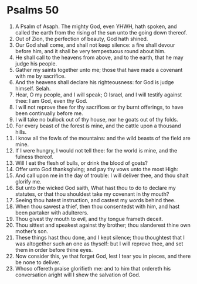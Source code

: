 ﻿# Psalms 50
1. A Psalm of Asaph. The mighty God, even YHWH, hath spoken, and called the earth from the rising of the sun unto the going down thereof. 
2. Out of Zion, the perfection of beauty, God hath shined. 
3. Our God shall come, and shall not keep silence: a fire shall devour before him, and it shall be very tempestuous round about him. 
4. He shall call to the heavens from above, and to the earth, that he may judge his people. 
5. Gather my saints together unto me; those that have made a covenant with me by sacrifice. 
6. And the heavens shall declare his righteousness: for God is judge himself. Selah. 
7. Hear, O my people, and I will speak; O Israel, and I will testify against thee: I am God, even thy God. 
8. I will not reprove thee for thy sacrifices or thy burnt offerings, to have been continually before me. 
9. I will take no bullock out of thy house, nor he goats out of thy folds. 
10. For every beast of the forest is mine, and the cattle upon a thousand hills. 
11. I know all the fowls of the mountains: and the wild beasts of the field are mine. 
12. If I were hungry, I would not tell thee: for the world is mine, and the fulness thereof. 
13. Will I eat the flesh of bulls, or drink the blood of goats? 
14. Offer unto God thanksgiving; and pay thy vows unto the most High: 
15. And call upon me in the day of trouble: I will deliver thee, and thou shalt glorify me. 
16. But unto the wicked God saith, What hast thou to do to declare my statutes, or that thou shouldest take my covenant in thy mouth? 
17. Seeing thou hatest instruction, and castest my words behind thee. 
18. When thou sawest a thief, then thou consentedst with him, and hast been partaker with adulterers. 
19. Thou givest thy mouth to evil, and thy tongue frameth deceit. 
20. Thou sittest and speakest against thy brother; thou slanderest thine own mother’s son. 
21. These things hast thou done, and I kept silence; thou thoughtest that I was altogether such an one as thyself: but I will reprove thee, and set them in order before thine eyes. 
22. Now consider this, ye that forget God, lest I tear you in pieces, and there be none to deliver. 
23. Whoso offereth praise glorifieth me: and to him that ordereth his conversation aright will I shew the salvation of God. 
